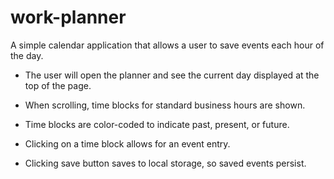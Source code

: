 # work-planner
A simple calendar application that allows a user to save events each hour of the day.

* The user will open the planner and see the current day displayed at the top of the page.
* When scrolling, time blocks for standard business hours are shown.

* Time blocks are color-coded to indicate past, present, or future.
* Clicking on a time block allows for an event entry.

* Clicking save button saves to local storage, so saved events persist.
